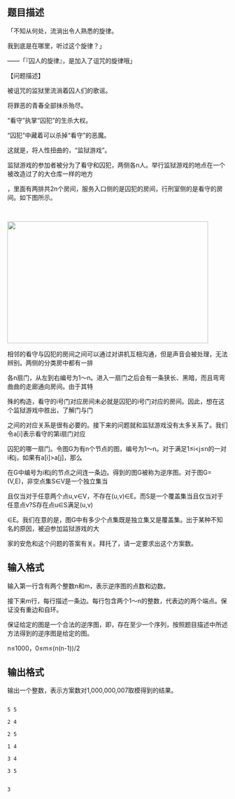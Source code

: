 ## 题目描述

<div>
 「不知从何处，流淌出令人熟悉的旋律。
</div> 
<div>
 我到底是在哪里，听过这个旋律？」
</div> 
<div>
 ——「『囚人的旋律』，是加入了诅咒的旋律哦」
</div> 
<div>
 【问题描述】
</div> 
<div>
 被诅咒的监狱里流淌着囚人们的歌谣。
</div> 
<div>
 将罪恶的青春全部抹杀殆尽。
</div> 
<div>
 “看守”执掌“囚犯”的生杀大权。
</div> 
<div>
 “囚犯”中藏着可以杀掉“看守”的恶魔。
</div> 
<div>
 这就是，将人性扭曲的，“监狱游戏”。
</div> 
<div></div> 
<div>
 监狱游戏的参加者被分为了看守和囚犯，两侧各n人。举行监狱游戏的地点在一个被改造过了的大仓库一样的地方
</div> 
<div>
 ，里面有两排共2n个房间，服务入口侧的是囚犯的房间，行刑室侧的是看守的房间。如下图所示。
</div> 
<div>
  
 <img src="https://s2.loli.net/2023/08/15/TjsC953gZHNO2lL.png" width="459" height="278" alt="">
</div> 
<div>
 相邻的看守与囚犯的房间之间可以通过对讲机互相沟通，但是声音会被处理，无法辨别。两侧的分类房中都有一排
</div> 
<div>
 各n扇门，从左到右编号为1～n。进入一扇门之后会有一条狭长、黑暗，而且弯弯曲曲的走廊通向房间。由于其特
</div> 
<div>
 殊的构造，看守的i号门对应房间未必就是囚犯的i号门对应的房间。因此，想在这个监狱游戏中胜出，了解门与门
</div> 
<div>
 之间的对应关系是很有必要的。接下来的问题就和监狱游戏没有太多关系了。我们令a[i]表示看守的第i扇门对应
</div> 
<div>
 囚犯的哪一扇门。令图G为有n个节点的图，编号为1～n。对于满足1≤i<j≤n的一对i和j，如果有a[i]>a[j]，那么
</div> 
<div>
 在G中编号为i和j的节点之间连一条边。得到的图G被称为逆序图。对于图G=(V,E)，非空点集S∈V是一个独立集当
</div> 
<div>
 且仅当对于任意两个点u,v∈V，不存在(u,v)∈E。而S是一个覆盖集当且仅当对于任意点v?S存在点u∈S满足(u,v)
</div> 
<div>
 ∈E。我们在意的是，图G中有多少个点集既是独立集又是覆盖集。出于某种不知名的原因，被迫参加监狱游戏的大
</div> 
<div>
 家的安危和这个问题的答案有关。拜托了，请一定要求出这个方案数。
</div> 
<p></p>

## 输入格式

<div>
 输入第一行含有两个整数n和m，表示逆序图的点数和边数。
</div> 
<div>
 接下来m行，每行描述一条边。每行包含两个1～n的整数，代表边的两个端点。保证没有重边和自环。
</div> 
<div>
 保证给定的图是一个合法的逆序图，即，存在至少一个序列，按照题目描述中所述方法得到的逆序图是给定的图。
</div> 
<div>
 n≤1000，0≤m≤(n(n-1))/2
</div> 
<p></p>

## 输出格式

<div>
 输出一个整数，表示方案数对1,000,000,007取模得到的结果。
</div> 
<p></p>

```input1
5 5
2 4
2 5
1 4
3 4
3 5
```
```output1
3
```
